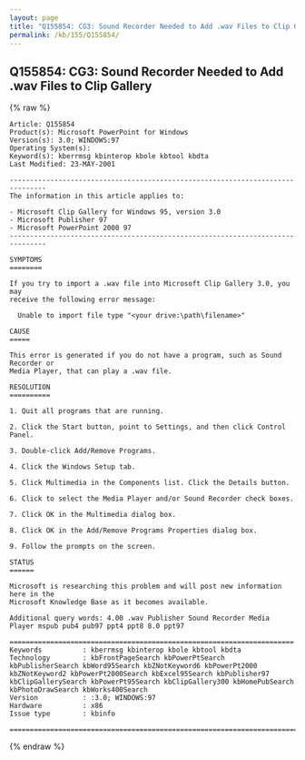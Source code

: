 ```yaml
---
layout: page
title: "Q155854: CG3: Sound Recorder Needed to Add .wav Files to Clip Gallery"
permalink: /kb/155/Q155854/
---
```


## Q155854: CG3: Sound Recorder Needed to Add .wav Files to Clip Gallery

{% raw %}

	Article: Q155854
	Product(s): Microsoft PowerPoint for Windows
	Version(s): 3.0; WINDOWS:97
	Operating System(s): 
	Keyword(s): kberrmsg kbinterop kbole kbtool kbdta
	Last Modified: 23-MAY-2001
	
	-------------------------------------------------------------------------------
	The information in this article applies to:
	
	- Microsoft Clip Gallery for Windows 95, version 3.0 
	- Microsoft Publisher 97 
	- Microsoft PowerPoint 2000 97 
	-------------------------------------------------------------------------------
	
	SYMPTOMS
	========
	
	If you try to import a .wav file into Microsoft Clip Gallery 3.0, you may
	receive the following error message:
	
	  Unable to import file type "<your drive:\path\filename>"
	
	CAUSE
	=====
	
	This error is generated if you do not have a program, such as Sound Recorder or
	Media Player, that can play a .wav file.
	
	RESOLUTION
	==========
	
	1. Quit all programs that are running.
	
	2. Click the Start button, point to Settings, and then click Control Panel.
	
	3. Double-click Add/Remove Programs.
	
	4. Click the Windows Setup tab.
	
	5. Click Multimedia in the Components list. Click the Details button.
	
	6. Click to select the Media Player and/or Sound Recorder check boxes.
	
	7. Click OK in the Multimedia dialog box.
	
	8. Click OK in the Add/Remove Programs Properties dialog box.
	
	9. Follow the prompts on the screen.
	
	STATUS
	======
	
	Microsoft is researching this problem and will post new information here in the
	Microsoft Knowledge Base as it becomes available.
	
	Additional query words: 4.00 .wav Publisher Sound Recorder Media Player mspub pub4 pub97 ppt4 ppt8 8.0 ppt97
	
	======================================================================
	Keywords          : kberrmsg kbinterop kbole kbtool kbdta 
	Technology        : kbFrontPageSearch kbPowerPtSearch kbPublisherSearch kbWord95Search kbZNotKeyword6 kbPowerPt2000 kbZNotKeyword2 kbPowerPt2000Search kbExcel95Search kbPublisher97 kbClipGallerySearch kbPowerPt95Search kbClipGallery300 kbHomePubSearch kbPhotoDrawSearch kbWorks400Search
	Version           : :3.0; WINDOWS:97
	Hardware          : x86
	Issue type        : kbinfo
	
	=============================================================================
	

{% endraw %}
